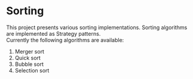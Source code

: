 Sorting
=======

This project presents various sorting implementations. Sorting algorithms are implemented as Strategy patterns.  
Currently the following algorithms are available:

1. Merger sort
2. Quick sort
3. Bubble sort
4. Selection sort
